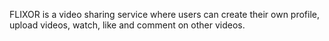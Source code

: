 FLIXOR is a video sharing service where users can create their own profile, upload videos, watch, like and comment on other videos.
